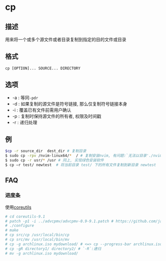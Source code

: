 # cp

## 描述

用来将一个或多个源文件或者目录复制到指定的目的文件或目录

## 格式

    cp [OPTION]... SOURCE... DIRECTORY

## 选项

- -a : 等同`-pdr`
- -d : 如果复制的源文件是符号链接, 那么仅复制符号链接本身
- -i : 覆盖已有文件前需用户确认
- -p : 复制时保持源文件的所有者, 权限及时间戳
- -r : 递归处理

## 例
```sh
$cp -r source_dir  dest_dir # 复制目录
$ sudo cp -rpv /nvim-linux64/*  / # 复制安装nvim, 有问题:`无法以目录'./nvim-linux64/bin' 来覆盖非目录'/bin'`, 可先处理`./nvim-linux64/bin/nvim`, 再用cp复制剩余内容.
$ sudo cp -r usr/* /usr # 同上, 实现绿色安装软件
$ cp –r test/ newtest  # 将当前目录 test/ 下的所有文件复制到新目录 newtest 
```

## FAQ
### 进度条
使用[coreutils](https://ftp.gnu.org/gnu/coreutils/coreutils-9.1.tar.xz)

```bash
# cd coreutils-9.1
# patch -p1 -i ../advcpmv/advcpmv-0.9-9.1.patch # https://github.com/jarun/advcpmv/blob/master/advcpmv-0.9-9.1.patch
# ./configure
# make
# cp src/cp /usr/local/bin/cp
# cp src/mv /usr/local/bin/mv
# cp -g archlinux.iso mydownload/ # <=> cp --progress-bar archlinux.iso mydownload/ 
# cp -gR directory1/ directory2/ # `-R`:递归
# mv -g archlinux.iso mydownload/
```